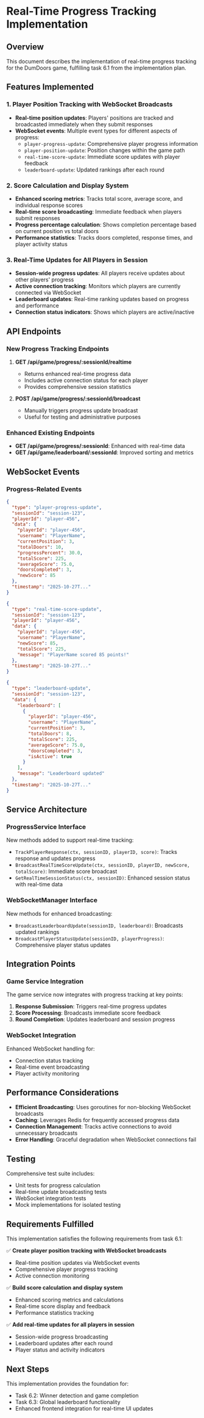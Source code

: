 # Real-Time Progress Tracking Implementation

## Overview

This document describes the implementation of real-time progress tracking for the DumDoors game, fulfilling task 6.1 from the implementation plan.

## Features Implemented

### 1. Player Position Tracking with WebSocket Broadcasts

- **Real-time position updates**: Players' positions are tracked and broadcasted immediately when they submit responses
- **WebSocket events**: Multiple event types for different aspects of progress:
  - `player-progress-update`: Comprehensive player progress information
  - `player-position-update`: Position changes within the game path
  - `real-time-score-update`: Immediate score updates with player feedback
  - `leaderboard-update`: Updated rankings after each round

### 2. Score Calculation and Display System

- **Enhanced scoring metrics**: Tracks total score, average score, and individual response scores
- **Real-time score broadcasting**: Immediate feedback when players submit responses
- **Progress percentage calculation**: Shows completion percentage based on current position vs total doors
- **Performance statistics**: Tracks doors completed, response times, and player activity status

### 3. Real-Time Updates for All Players in Session

- **Session-wide progress updates**: All players receive updates about other players' progress
- **Active connection tracking**: Monitors which players are currently connected via WebSocket
- **Leaderboard updates**: Real-time ranking updates based on progress and performance
- **Connection status indicators**: Shows which players are active/inactive

## API Endpoints

### New Progress Tracking Endpoints

1. **GET /api/game/progress/:sessionId/realtime**
   - Returns enhanced real-time progress data
   - Includes active connection status for each player
   - Provides comprehensive session statistics

2. **POST /api/game/progress/:sessionId/broadcast**
   - Manually triggers progress update broadcast
   - Useful for testing and administrative purposes

### Enhanced Existing Endpoints

- **GET /api/game/progress/:sessionId**: Enhanced with real-time data
- **GET /api/game/leaderboard/:sessionId**: Improved sorting and metrics

## WebSocket Events

### Progress-Related Events

```json
{
  "type": "player-progress-update",
  "sessionId": "session-123",
  "playerId": "player-456",
  "data": {
    "playerId": "player-456",
    "username": "PlayerName",
    "currentPosition": 3,
    "totalDoors": 10,
    "progressPercent": 30.0,
    "totalScore": 225,
    "averageScore": 75.0,
    "doorsCompleted": 3,
    "newScore": 85
  },
  "timestamp": "2025-10-27T..."
}
```

```json
{
  "type": "real-time-score-update",
  "sessionId": "session-123",
  "playerId": "player-456",
  "data": {
    "playerId": "player-456",
    "username": "PlayerName",
    "newScore": 85,
    "totalScore": 225,
    "message": "PlayerName scored 85 points!"
  },
  "timestamp": "2025-10-27T..."
}
```

```json
{
  "type": "leaderboard-update",
  "sessionId": "session-123",
  "data": {
    "leaderboard": [
      {
        "playerId": "player-456",
        "username": "PlayerName",
        "currentPosition": 3,
        "totalDoors": 8,
        "totalScore": 225,
        "averageScore": 75.0,
        "doorsCompleted": 3,
        "isActive": true
      }
    ],
    "message": "Leaderboard updated"
  },
  "timestamp": "2025-10-27T..."
}
```

## Service Architecture

### ProgressService Interface

New methods added to support real-time tracking:

- `TrackPlayerResponse(ctx, sessionID, playerID, score)`: Tracks response and updates progress
- `BroadcastRealTimeScoreUpdate(ctx, sessionID, playerID, newScore, totalScore)`: Immediate score broadcast
- `GetRealTimeSessionStatus(ctx, sessionID)`: Enhanced session status with real-time data

### WebSocketManager Interface

New methods for enhanced broadcasting:

- `BroadcastLeaderboardUpdate(sessionID, leaderboard)`: Broadcasts updated rankings
- `BroadcastPlayerStatusUpdate(sessionID, playerProgress)`: Comprehensive player status updates

## Integration Points

### Game Service Integration

The game service now integrates with progress tracking at key points:

1. **Response Submission**: Triggers real-time progress updates
2. **Score Processing**: Broadcasts immediate score feedback
3. **Round Completion**: Updates leaderboard and session progress

### WebSocket Integration

Enhanced WebSocket handling for:

- Connection status tracking
- Real-time event broadcasting
- Player activity monitoring

## Performance Considerations

- **Efficient Broadcasting**: Uses goroutines for non-blocking WebSocket broadcasts
- **Caching**: Leverages Redis for frequently accessed progress data
- **Connection Management**: Tracks active connections to avoid unnecessary broadcasts
- **Error Handling**: Graceful degradation when WebSocket connections fail

## Testing

Comprehensive test suite includes:

- Unit tests for progress calculation
- Real-time update broadcasting tests
- WebSocket integration tests
- Mock implementations for isolated testing

## Requirements Fulfilled

This implementation satisfies the following requirements from task 6.1:

✅ **Create player position tracking with WebSocket broadcasts**
- Real-time position updates via WebSocket events
- Comprehensive player progress tracking
- Active connection monitoring

✅ **Build score calculation and display system**
- Enhanced scoring metrics and calculations
- Real-time score display and feedback
- Performance statistics tracking

✅ **Add real-time updates for all players in session**
- Session-wide progress broadcasting
- Leaderboard updates after each round
- Player status and activity indicators

## Next Steps

This implementation provides the foundation for:

- Task 6.2: Winner detection and game completion
- Task 6.3: Global leaderboard functionality
- Enhanced frontend integration for real-time UI updates